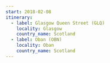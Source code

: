 ```yaml
---
start: 2018-02-08
itinerary:
  - label: Glasgow Queen Street (GLQ)
    locality: Glasgow
    country_name: Scotland
  - label: Oban (OBN)
    locality: Oban
    country_name: Scotland
---
```

